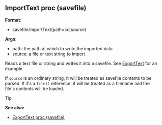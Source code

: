 ## ImportText proc (savefile)

<!-- -->
**Format:**
+   savefile.ImportText(path=cd,source)
<!-- -->
**Args:**
+   path: the path at which to write the imported data
+   source: a file or text string to import


Reads a text file or string and writes it into a savefile. See
[ExportText](/ref/savefile/proc/ExportText.md) for an example. 

If
`source` is an ordinary string, it will be treated as savefile contents
to be parsed. If it\'s a `file()` reference, it will be treated as a
filename and the file\'s contents will be loaded.

> [!TIP] 
> **See also:**
> +   [ExportText proc (savefile)](/ref/savefile/proc/ExportText.md) 